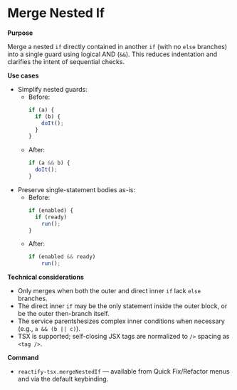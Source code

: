 # Merge Nested If

**Purpose**

Merge a nested `if` directly contained in another `if` (with no `else` branches) into a single guard using logical AND (`&&`). This reduces indentation and clarifies the intent of sequential checks.

**Use cases**

- Simplify nested guards:
  - Before:
    ```ts
    if (a) {
      if (b) {
        doIt();
      }
    }
    ```
  - After:
    ```ts
    if (a && b) {
      doIt();
    }
    ```
- Preserve single-statement bodies as-is:
  - Before:
    ```ts
    if (enabled) {
      if (ready)
        run();
    }
    ```
  - After:
    ```ts
    if (enabled && ready)
        run();
    ```

**Technical considerations**

- Only merges when both the outer and direct inner `if` lack `else` branches.
- The direct inner `if` may be the only statement inside the outer block, or be the outer then-branch itself.
- The service parentshesizes complex inner conditions when necessary (e.g., `a && (b || c)`).
- TSX is supported; self-closing JSX tags are normalized to `/>` spacing as `<tag />`.

**Command**

- `reactify-tsx.mergeNestedIf` — available from Quick Fix/Refactor menus and via the default keybinding.

